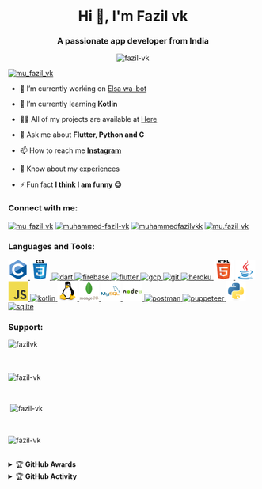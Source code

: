 <h1 align="center">Hi 👋, I'm Fazil vk</h1>
<h3 align="center">A passionate app developer from India</h3>

<p align="center"> <img src="https://komarev.com/ghpvc/?username=mu-fazil-vk&label=Profile%20views&color=0e75b6&style=flat" alt="fazil-vk" /> </p>

<p align="left"> <a href="https://twitter.com/mu_fazil_vk" target="blank"><img src="https://img.shields.io/twitter/follow/mu_fazil_vk?logo=twitter&style=for-the-badge" alt="mu_fazil_vk" /></a> </p>

- 🔭 I’m currently working on [Elsa wa-bot](https://github.com/mu-Fazil-vk/whatsapp-bot)

- 🌱 I’m currently learning **Kotlin**

- 👨‍💻 All of my projects are available at [Here](https://mu-fazil-vk.epizy.com/?i=2)

- 💬 Ask me about **Flutter, Python and C**

- 📫 How to reach me **[Instagram](https://instagram.com/mu.fazil_vk)**

- 📄 Know about my [experiences](https://mu-fazil-vk.epizy.com/?i=2)

- ⚡ Fun fact **I think I am funny 😉**

<h3 align="left">Connect with me:</h3>
<p align="left">
<a href="https://twitter.com/mu_fazil_vk" target="blank"><img align="center" src="https://raw.githubusercontent.com/rahuldkjain/github-profile-readme-generator/master/src/images/icons/Social/twitter.svg" alt="mu_fazil_vk" height="30" width="40" /></a>
<a href="https://linkedin.com/in/muhammed-fazil-vk" target="blank"><img align="center" src="https://raw.githubusercontent.com/rahuldkjain/github-profile-readme-generator/master/src/images/icons/Social/linked-in-alt.svg" alt="muhammed-fazil-vk" height="30" width="40" /></a>
<a href="https://fb.com/muhammedfazilvkk" target="blank"><img align="center" src="https://raw.githubusercontent.com/rahuldkjain/github-profile-readme-generator/master/src/images/icons/Social/facebook.svg" alt="muhammedfazilvkk" height="30" width="40" /></a>
<a href="https://instagram.com/mu.fazil_vk" target="blank"><img align="center" src="https://raw.githubusercontent.com/rahuldkjain/github-profile-readme-generator/master/src/images/icons/Social/instagram.svg" alt="mu.fazil_vk" height="30" width="40" /></a>
</p>

<h3 align="left">Languages and Tools:</h3>
<p align="left"> <a href="https://www.cprogramming.com/" target="_blank" rel="noreferrer"> <img src="https://raw.githubusercontent.com/devicons/devicon/master/icons/c/c-original.svg" alt="c" width="40" height="40"/> </a> <a href="https://www.w3schools.com/css/" target="_blank" rel="noreferrer"> <img src="https://raw.githubusercontent.com/devicons/devicon/master/icons/css3/css3-original-wordmark.svg" alt="css3" width="40" height="40"/> </a> <a href="https://dart.dev" target="_blank" rel="noreferrer"> <img src="https://www.vectorlogo.zone/logos/dartlang/dartlang-icon.svg" alt="dart" width="40" height="40"/> </a> <a href="https://firebase.google.com/" target="_blank" rel="noreferrer"> <img src="https://www.vectorlogo.zone/logos/firebase/firebase-icon.svg" alt="firebase" width="40" height="40"/> </a> <a href="https://flutter.dev" target="_blank" rel="noreferrer"> <img src="https://www.vectorlogo.zone/logos/flutterio/flutterio-icon.svg" alt="flutter" width="40" height="40"/> </a> <a href="https://cloud.google.com" target="_blank" rel="noreferrer"> <img src="https://www.vectorlogo.zone/logos/google_cloud/google_cloud-icon.svg" alt="gcp" width="40" height="40"/> </a> <a href="https://git-scm.com/" target="_blank" rel="noreferrer"> <img src="https://www.vectorlogo.zone/logos/git-scm/git-scm-icon.svg" alt="git" width="40" height="40"/> </a> <a href="https://heroku.com" target="_blank" rel="noreferrer"> <img src="https://www.vectorlogo.zone/logos/heroku/heroku-icon.svg" alt="heroku" width="40" height="40"/> </a> <a href="https://www.w3.org/html/" target="_blank" rel="noreferrer"> <img src="https://raw.githubusercontent.com/devicons/devicon/master/icons/html5/html5-original-wordmark.svg" alt="html5" width="40" height="40"/> </a> <a href="https://www.java.com" target="_blank" rel="noreferrer"> <img src="https://raw.githubusercontent.com/devicons/devicon/master/icons/java/java-original.svg" alt="java" width="40" height="40"/> </a> <a href="https://developer.mozilla.org/en-US/docs/Web/JavaScript" target="_blank" rel="noreferrer"> <img src="https://raw.githubusercontent.com/devicons/devicon/master/icons/javascript/javascript-original.svg" alt="javascript" width="40" height="40"/> </a> <a href="https://kotlinlang.org" target="_blank" rel="noreferrer"> <img src="https://www.vectorlogo.zone/logos/kotlinlang/kotlinlang-icon.svg" alt="kotlin" width="40" height="40"/> </a> <a href="https://www.linux.org/" target="_blank" rel="noreferrer"> <img src="https://raw.githubusercontent.com/devicons/devicon/master/icons/linux/linux-original.svg" alt="linux" width="40" height="40"/> </a> <a href="https://www.mongodb.com/" target="_blank" rel="noreferrer"> <img src="https://raw.githubusercontent.com/devicons/devicon/master/icons/mongodb/mongodb-original-wordmark.svg" alt="mongodb" width="40" height="40"/> </a> <a href="https://www.mysql.com/" target="_blank" rel="noreferrer"> <img src="https://raw.githubusercontent.com/devicons/devicon/master/icons/mysql/mysql-original-wordmark.svg" alt="mysql" width="40" height="40"/> </a> <a href="https://nodejs.org" target="_blank" rel="noreferrer"> <img src="https://raw.githubusercontent.com/devicons/devicon/master/icons/nodejs/nodejs-original-wordmark.svg" alt="nodejs" width="40" height="40"/> </a> <a href="https://postman.com" target="_blank" rel="noreferrer"> <img src="https://www.vectorlogo.zone/logos/getpostman/getpostman-icon.svg" alt="postman" width="40" height="40"/> </a> <a href="https://github.com/puppeteer/puppeteer" target="_blank" rel="noreferrer"> <img src="https://www.vectorlogo.zone/logos/pptrdev/pptrdev-official.svg" alt="puppeteer" width="40" height="40"/> </a> <a href="https://www.python.org" target="_blank" rel="noreferrer"> <img src="https://raw.githubusercontent.com/devicons/devicon/master/icons/python/python-original.svg" alt="python" width="40" height="40"/> </a> <a href="https://www.sqlite.org/" target="_blank" rel="noreferrer"> <img src="https://www.vectorlogo.zone/logos/sqlite/sqlite-icon.svg" alt="sqlite" width="40" height="40"/> </a> </p>

<h3 align="left">Support:</h3>
<p><a href="https://www.buymeacoffee.com/fazilvk"> <img align="left" src="https://cdn.buymeacoffee.com/buttons/v2/default-yellow.png" height="50" width="210" alt="fazilvk" /></a></p><br><br>
<br>

<p>
  <img align="center" src="https://github-readme-stats.vercel.app/api/top-langs?username=mu-fazil-vk&show_icons=true&locale=en&layout=compact" alt="fazil-vk" />
</p>
<br>

<p>&nbsp;<img align="center" src="https://github-readme-stats.vercel.app/api?username=mu-fazil-vk&show_icons=true&locale=en" alt="fazil-vk" /></p>
<br>

<p><img align="center" src="https://github-readme-streak-stats.herokuapp.com/?user=mu-fazil-vk&" alt="fazil-vk" /></p>
<br>


<details>
    <summary>&#127942 <b>GitHub Awards</b></summary><br/>

![Github Trophy](https://github-profile-trophy.vercel.app/?username=mu-fazil-vk)

</details>

<details>
    <summary>&#127942 <b>GitHub Activity</b></summary><br/>

![Metrics](https://metrics.lecoq.io/mu-fazil-vk?template=classic&followup=1&isocalendar=1&languages=1&isocalendar.duration=half-year&config.timezone=Asia%2FIndia)
  

[![News](https://github-readme-stats.vercel.app/api/pin/?username=mu-fazil-vk&repo=whatsapp-bot)](https://github.com/mu-fazil-vk/whatsapp-bot)

</details>
